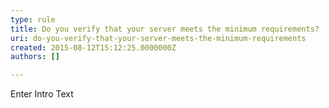 ```yaml
---
type: rule
title: Do you verify that your server meets the minimum requirements?
uri: do-you-verify-that-your-server-meets-the-minimum-requirements
created: 2015-08-12T15:12:25.0000000Z
authors: []

---
```


 Enter Intro Text 
